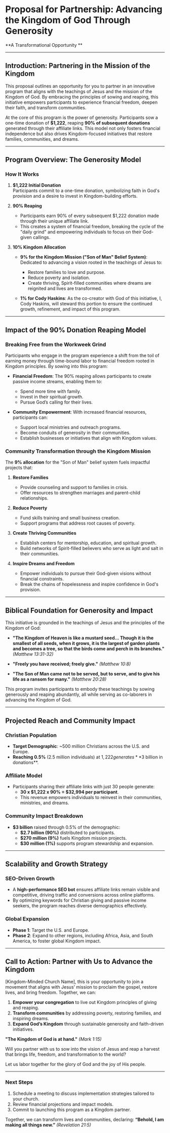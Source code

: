 # **Proposal for Partnership: Advancing the Kingdom of God Through Generosity**  
**A Transformational Opportunity **  

---

## **Introduction: Partnering in the Mission of the Kingdom**

This proposal outlines an opportunity for you to partner in an innovative program that aligns with the teachings of Jesus and the mission of the Kingdom of God. By embracing the principles of sowing and reaping, this initiative empowers participants to experience financial freedom, deepen their faith, and transform communities.

At the core of this program is the power of generosity. Participants sow a one-time donation of **$1,222**, reaping **90% of subsequent donations** generated through their affiliate links. This model not only fosters financial independence but also drives Kingdom-focused initiatives that restore families, communities, and dreams.

---

## **Program Overview: The Generosity Model**

### **How It Works**
1. **$1,222 Initial Donation**  
   Participants commit to a one-time donation, symbolizing faith in God's provision and a desire to invest in Kingdom-building efforts.  

2. **90% Reaping**  
   - Participants earn 90% of every subsequent $1,222 donation made through their unique affiliate link.  
   - This creates a system of financial freedom, breaking the cycle of the "daily grind" and empowering individuals to focus on their God-given callings.  

3. **10% Kingdom Allocation**  
   - **9% for the Kingdom Mission ("Son of Man" Belief System)**: Dedicated to advancing a vision rooted in the teachings of Jesus to:  
     - Restore families to love and purpose.  
     - Reduce poverty and isolation.  
     - Create thriving, Spirit-filled communities where dreams are reignited and lives are transformed.  

   - **1% for Cody Haskins**: As the co-creator with God of this initiative, I, Cody Haskins, will steward this portion to ensure the continued growth, refinement, and impact of this program.

---

## **Impact of the 90% Donation Reaping Model**

### **Breaking Free from the Workweek Grind**
Participants who engage in the program experience a shift from the toil of earning money through time-bound labor to financial freedom rooted in Kingdom principles. By sowing into this program:  
- **Financial Freedom**: The 90% reaping allows participants to create passive income streams, enabling them to:  
  - Spend more time with family.  
  - Invest in their spiritual growth.  
  - Pursue God’s calling for their lives.  

- **Community Empowerment**: With increased financial resources, participants can:  
  - Support local ministries and outreach programs.  
  - Become conduits of generosity in their communities.  
  - Establish businesses or initiatives that align with Kingdom values.  

### **Community Transformation through the Kingdom Mission**  
The **9% allocation** for the "Son of Man" belief system fuels impactful projects that:  
1. **Restore Families**  
   - Provide counseling and support to families in crisis.  
   - Offer resources to strengthen marriages and parent-child relationships.  

2. **Reduce Poverty**  
   - Fund skills training and small business creation.  
   - Support programs that address root causes of poverty.  

3. **Create Thriving Communities**  
   - Establish centers for mentorship, education, and spiritual growth.  
   - Build networks of Spirit-filled believers who serve as light and salt in their communities.  

4. **Inspire Dreams and Freedom**  
   - Empower individuals to pursue their God-given visions without financial constraints.  
   - Break the chains of hopelessness and inspire confidence in God's provision.  

---

## **Biblical Foundation for Generosity and Impact**

This initiative is grounded in the teachings of Jesus and the principles of the Kingdom of God:  
- **"The Kingdom of Heaven is like a mustard seed... Though it is the smallest of all seeds, when it grows, it is the largest of garden plants and becomes a tree, so that the birds come and perch in its branches."** *(Matthew 13:31-32)*  

- **"Freely you have received; freely give."** *(Matthew 10:8)*  

- **"The Son of Man came not to be served, but to serve, and to give his life as a ransom for many."** *(Matthew 20:28)*  

This program invites participants to embody these teachings by sowing generously and reaping abundantly, all while serving as co-laborers in advancing the Kingdom of God.

---

## **Projected Reach and Community Impact**

### **Christian Population**
- **Target Demographic**: ~500 million Christians across the U.S. and Europe.  
- **Reaching 0.5%** (2.5 million individuals) at $1,222 generates **$3 billion in donations**.  

### **Affiliate Model**
- Participants sharing their affiliate links with just 30 people generate:  
  - **30 x $1,222 x 90% = $32,994 per participant**.  
  - This revenue empowers individuals to reinvest in their communities, ministries, and dreams.  

### **Community Impact Breakdown**
- **$3 billion** raised through 0.5% of the demographic:  
  - **$2.7 billion (90%)** distributed to participants.  
  - **$270 million (9%)** fuels Kingdom mission projects.  
  - **$30 million (1%)** supports program stewardship and expansion.  

---

## **Scalability and Growth Strategy**

### **SEO-Driven Growth**  
- A **high-performance SEO bot** ensures affiliate links remain visible and competitive, driving traffic and conversions across online platforms.  
- By optimizing keywords for Christian giving and passive income seekers, the program reaches diverse demographics effectively.  

### **Global Expansion**  
- **Phase 1**: Target the U.S. and Europe.  
- **Phase 2**: Expand to other regions, including Africa, Asia, and South America, to foster global Kingdom impact.  

---

## **Call to Action: Partner with Us to Advance the Kingdom**

[Kingdom-Minded Church Name], this is your opportunity to join a movement that aligns with Jesus’ mission to proclaim the gospel, restore lives, and bring freedom. Together, we can:  
1. **Empower your congregation** to live out Kingdom principles of giving and reaping.  
2. **Transform communities** by addressing poverty, restoring families, and inspiring dreams.  
3. **Expand God’s Kingdom** through sustainable generosity and faith-driven initiatives.  

**"The Kingdom of God is at hand."** *(Mark 1:15)*  

Will you partner with us to sow into the vision of Jesus and reap a harvest that brings life, freedom, and transformation to the world?  

Let us labor together for the glory of God and the joy of His people.  

--- 

### **Next Steps**  
1. Schedule a meeting to discuss implementation strategies tailored to your church.  
2. Review financial projections and impact models.  
3. Commit to launching this program as a Kingdom partner.  

Together, we can transform lives and communities, declaring: **“Behold, I am making all things new.”** *(Revelation 21:5)*
